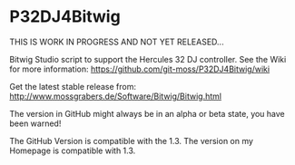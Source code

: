 P32DJ4Bitwig
============

THIS IS WORK IN PROGRESS AND NOT YET RELEASED...


Bitwig Studio script to support the Hercules 32 DJ controller.
See the Wiki for more information: https://github.com/git-moss/P32DJ4Bitwig/wiki

Get the latest stable release from: http://www.mossgrabers.de/Software/Bitwig/Bitwig.html

The version in GitHub might always be in an alpha or beta state, you have been warned!

The GitHub Version is compatible with the 1.3.
The version on my Homepage is compatible with 1.3.
